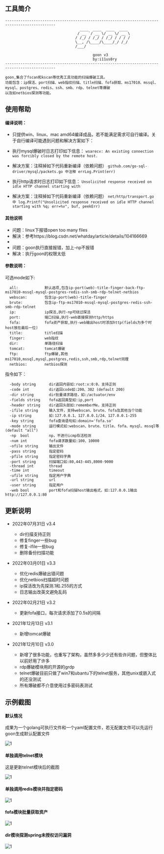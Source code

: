## 工具简介
```
---------------------------------------------------------------------------------------------
                                  ____  ____  ____  ____
                                 / __ `/ __ \/ __ \/ __ \
                                / /_/ / /_/ / /_/ / / / /
                                \__, /\____/\____/_/ /_/
                                /___/

                                        goon v3
                                        by:i11us0ry
---------------------------------------------------------------------------------------------

goon,集合了fscan和kscan等优秀工具功能的扫描爆破工具。
功能包含：ip探活、port扫描、web指纹扫描、title扫描、fofa获取、ms17010、mssql、mysql、postgres、redis、ssh、smb、rdp、telnet等爆破
以及如netbios探测等功能。

```

## 使用帮助

#### 编译说明：
- 只提供win、linux、mac amd64编译成品，若不能满足需求可自行编译。关于自行编译可能遇到问题和解决方案如下：

- 执行mysql爆破时日志打印如下信息：
`wsarecv: An existing connection was forcibly closed by the remote host.`
- 解决方案：注释掉如下代码重新编译（依赖问题）
`github.com/go-sql-driver/mysql/packets.go 中注释 errLog.Print(err) `

- 执行http请求时日志打印如下信息：
`Unsolicited response received on idle HTTP channel starting with`
- 解决方案：注释掉如下代码重新编译（依赖问题）
`net/http/transport.go 中 log.Printf("Unsolicited response received on idle HTTP channel starting with %q; err=%v", buf, peekErr)`

#### 其他说明
- 问题：linux下报错open too many files
- 解决：参考https://blog.csdn.net/whatday/article/details/104166669
- 
- 问题：goon执行直接报错，加上-np不报错
- 解决：执行goon的权限太低

#### 参数说明：
可选mode如下:
```
  all:            默认选项,包含ip-port(web)-title-finger-back-ftp-ms17010-mssql-mysql-postgres-redis-ssh-smb-rdp-telnet-netbios
  webscan:        包含ip-port(web)-title-finger
  brute:          包含ip-ftp-ms17010-mssql-mysql-postgres-redis-ssh-smb-rdp-telnet
  ip:             ip探活,执行-np可绕过探活
  port:           端口扫描,执行-web直接探测http/https
  fofa:           fofa资产获取,执行-web输出host时添加http(fields为多个时host放在最后一位)
  title:          title扫描
  finger:         web指纹
  dir:            单路径扫描
  tomcat:         tomcat爆破
  ftp:            ftp爆破,其他ms17010,mssql,mysql,postgres,redis,ssh,smb,rdp,telnet同理
  netbios:        netbios探测
```

指令如下：
```
  -body string      dir返回内容如:root:x:0:0，支持正则
  -code int         dir返回code如:200、302 (default 200)
  -dir string       dir批量请求路径，如:/actuator/env
  -fields string    fofa返回类型如:ip,port
  -header string    dir返回头部如:rememberMe，支持正则
  -ifile string     输入文件，支持webscan、brute、fofa及其他当个功能
  -ip string        如:127.0.0.1、127.0.0.1/24、127.0.0.1-255
  -key string       fofa查询语句如:domain='fofa.so'
  -mode string      运行模式如:webscan、brute、title、fofa、mysql、mssql等 (default "all")
  -np  bool         np，不进行icmp存活检测
  -num int          fofa请求数量如:100、10000
  -ofile string     输出文件
  -pass string      指定密码
  -pfile string     指定密码字典
  -port string      扫描端口如:80,443-445,8000-9000
  -thread int       thread
  -time int         timeout
  -ufile string     指定用户字典
  -url string       url
  -user string      指定用户
  -web bool         port和fofa扫描host输出格式，如:127.0.0.1输出http://127.0.0.1:80
```

## 更新说明
- 2022年07月31日 v3.4
	- dir扫描支持正则
	- 修复finger一些bug
	- 修复-ifile一些bug
	- 删除备份扫描功能

- 2022年03月01日 v3.3
   - 优化redis爆破出错问题
   - 优化netbios扫描超时问题
   - ip探活改为先探测.1和.255的方式
   - 日志输出改英文避免乱码

- 2022年02月21日 v3.2
   - 更新fofa接口，每次请求添加了0.5s的间隔

- 2021年12月13日 v3.1
   - 新增tomcat爆破

- 2021年12月10日 v3.0
   - 新增了很多功能，也重写了架构，虽然多多少少还有些许问题，但整体比以前好用了许多
   - rdp爆破模块用的开源的grdp
   - telnet爆破目前只做了win7和ubantu下的telnet服务，其他unix或嵌入式的还没测试
   - 所有爆破都不介意使用过多密码表测试

## 示例截图

#### 默认情况

成果为一个golang可执行文件和一个yaml配置文件，若无配置文件可以先运行goon生成默认配置文件

![1](iamge/1.png)

#### 单独调用telnet模块
这是更新telnet模块后的截图

![1](iamge/telnet.png)

#### 单独调用redis模块并指定密码

![1](iamge/redis.png)

#### fofa模块批量获取资产

![1](iamge/fofa.png)

#### dir模块探测spring未授权访问漏洞

![1](iamge/dir_spring.png)
